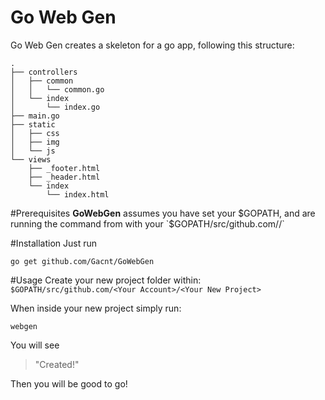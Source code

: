 # Go Web Gen
Go Web Gen creates a skeleton for a go app, following this structure:

```
.
├── controllers
│   ├── common
│   │   └── common.go
│   └── index
│       └── index.go
├── main.go
├── static
│   ├── css
│   ├── img
│   └── js
└── views
    ├── _footer.html
    ├── _header.html
    └── index
        └── index.html
```

#Prerequisites
**GoWebGen** assumes you have set your $GOPATH, and are running the command from with your `$GOPATH/src/github.com/<Your Account>/<Your New Project>`

#Installation
Just run
```
go get github.com/Gacnt/GoWebGen
```

#Usage
Create your new project folder within:
`$GOPATH/src/github.com/<Your Account>/<Your New Project>`

When inside your new project simply run:
```
webgen
```

You will see 

>"Created!"

Then you will be good to go!

